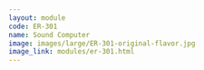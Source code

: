 ```yaml
---
layout: module
code: ER-301
name: Sound Computer
image: images/large/ER-301-original-flavor.jpg
image_link: modules/er-301.html
---
```

